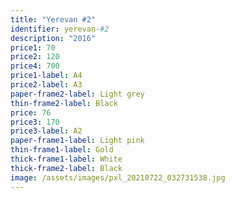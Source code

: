 ```yaml
---
title: "Yerevan #2"
identifier: yerevan-#2
description: "2016"
price1: 70
price2: 120
price4: 700
price1-label: A4
price2-label: A3
paper-frame2-label: Light grey
thin-frame2-label: Black
price: 76
price3: 170
price3-label: A2
paper-frame1-label: Light pink
thin-frame1-label: Gold
thick-frame1-label: White
thick-frame2-label: Black
image: /assets/images/pxl_20210722_032731538.jpg
---
```

